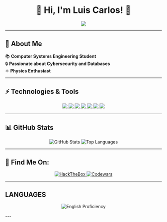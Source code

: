 <h1 align="center">🚀 Hi, I'm Luis Carlos! 👋</h1>

<p align="center">
  <img src="https://readme-typing-svg.herokuapp.com?color=%2336BCF7&size=22&center=true&vCenter=true&width=600&lines=Computer+Systems+Engineering+Student;Passionate+about+Cybersecurity+and+Databases;Developer+with+Python%2C+JS%2C+SQL+and+more"/>
</p>

---

## 🎯 About Me

📚 **Computer Systems Engineering Student**  
🔒 **Passionate about Cybersecurity and Databases**  
⚛️ **Physics Enthusiast**  

---

## ⚡ Technologies & Tools

<p align="center">
  <a href="https://www.python.org" target="_blank">
    <img src="https://skillicons.dev/icons?i=python&theme=dark"/>
  </a>
  <a href="https://htmlacademy.org/" target="_blank">
    <img src="https://skillicons.dev/icons?i=html&theme=dark"/>
  </a>
  <a href="https://www.css.ch/en/about-css/driving-force/responsibility/institut.html" target="_blank">
    <img src="https://skillicons.dev/icons?i=css&theme=dark"/>
  </a>
  <a href="https://js.institute/" target="_blank">
    <img src="https://skillicons.dev/icons?i=js&theme=dark"/>
  </a>
  <a href="https://www.mysql.com" target="_blank">
    <img src="https://skillicons.dev/icons?i=mysql&theme=dark"/>
  </a>
  <a href="https://cppinstitute.org/" target="_blank">
    <img src="https://skillicons.dev/icons?i=c&theme=dark"/>
  </a>
  <a href="https://www.java.com" target="_blank">
    <img src="https://skillicons.dev/icons?i=java&theme=dark"/>
  </a>
</p>

---

## 📊 GitHub Stats

<p align="center">
  <img src="https://github-readme-stats.vercel.app/api?username=LuisCML115&show_icons=true&theme=dark&hide_border=true" alt="GitHub Stats"/>
  <img src="https://github-readme-stats.vercel.app/api/top-langs/?username=LuisCML115&layout=compact&theme=dark&hide_border=true" alt="Top Languages"/>
</p>

---

## 🔗 Find Me On:

<p align="center">
  <a href="https://www.hackthebox.com/">
    <img src="https://img.shields.io/badge/HackTheBox-111111?style=for-the-badge&logo=hackthebox&logoColor=green" alt="HackTheBox"/>
  </a>
  <a href="https://www.codewars.com/">
    <img src="https://img.shields.io/badge/Codewars-B1361E?style=for-the-badge&logo=codewars&logoColor=white" alt="Codewars"/>
  </a>
</p>

---

## LANGUAGES

<p align="center">
  <img src="https://quickchart.io/chart?c={type:'doughnut',data:{labels:['English','Remaining'],datasets:[{data:[50,50]}]},options:{plugins:{doughnutlabel:{labels:[{text:'50%',font:{size:10}}]}}}}&width=100&height=100" alt="English Proficiency"/>
</p>
---

